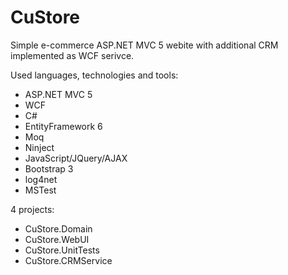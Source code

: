 # CuStore
Simple e-commerce ASP.NET MVC 5 webite with additional CRM implemented as WCF serivce. 

Used languages, technologies and tools:
- ASP.NET MVC 5 
- WCF
- C#
- EntityFramework 6
- Moq
- Ninject
- JavaScript/JQuery/AJAX
- Bootstrap 3
- log4net
- MSTest

4 projects:
- CuStore.Domain
- CuStore.WebUI
- CuStore.UnitTests
- CuStore.CRMService
